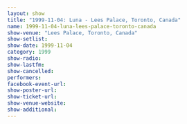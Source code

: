 ```yaml
---
layout: show
title: "1999-11-04: Luna - Lees Palace, Toronto, Canada"
name: 1999-11-04-luna-lees-palace-toronto-canada
show-venue: "Lees Palace, Toronto, Canada"
show-setlist: 
show-date: 1999-11-04
category: 1999
show-radio: 
show-lastfm: 
show-cancelled: 
performers: 
facebook-event-url: 
show-poster-url: 
show-ticket-url: 
show-venue-website: 
show-additional: 
---
```


